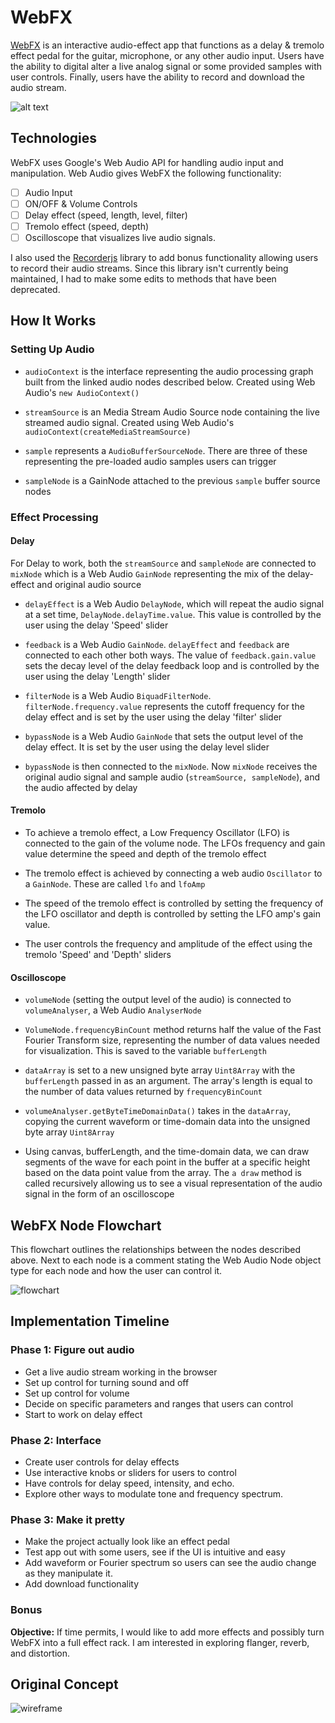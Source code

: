 # WebFX

[WebFX](https://www.joetessy.life/webfx "WebFX") is an interactive audio-effect app that functions as a delay & tremolo effect pedal for the guitar, microphone, or any other audio input. Users have the ability to digital alter a live analog signal or some provided samples with user controls. Finally, users have the ability to record and download the audio stream.

![alt text](./docs/webfx.png)

## Technologies

WebFX uses Google's Web Audio API for handling audio input and manipulation. Web Audio gives WebFX the following functionality:
- [ ] Audio Input
- [ ] ON/OFF & Volume Controls
- [ ] Delay effect (speed, length, level, filter)
- [ ] Tremolo effect (speed, depth)
- [ ] Oscilloscope that visualizes live audio signals.

I also used the [Recorderjs](https://github.com/mattdiamond/Recorderjs "Recorder.js") library to add bonus functionality allowing users to record their audio streams. Since this library isn't currently being maintained, I had to make some edits to methods that have been deprecated.

## How It Works

### Setting Up Audio

* ```audioContext``` is the interface representing the audio processing graph built from the linked audio nodes described below. Created using Web Audio's ```new AudioContext()```

* ```streamSource``` is an  Media Stream Audio Source node containing the live streamed audio signal. Created using Web Audio's ```audioContext(createMediaStreamSource)```

* ``` sample ``` represents a ``AudioBufferSourceNode``. There are three of these representing the pre-loaded audio samples users can trigger

*  ```sampleNode``` is a GainNode attached to the previous ```sample``` buffer source nodes

### Effect Processing

#### Delay

For Delay to work, both the ```streamSource``` and ```sampleNode``` are connected to ```mixNode``` which is a Web Audio ```GainNode``` representing the mix of the delay-effect and original audio source

* ```delayEffect``` is a Web Audio ```DelayNode```, which will repeat the audio signal at a set time, ```DelayNode.delayTime.value```. This value is controlled by the user using the delay 'Speed' slider

* ```feedback``` is a Web Audio ```GainNode```.  ```delayEffect``` and ```feedback``` are connected to each other both ways.  The value of ```feedback.gain.value``` sets the decay level of the delay feedback loop and is controlled by the user using the delay 'Length' slider

* ```filterNode``` is a Web Audio ```BiquadFilterNode```. ```filterNode.frequency.value``` represents the cutoff frequency for the delay effect and is set by the user using the delay 'filter' slider

* ```bypassNode``` is a Web Audio ```GainNode``` that sets the output level of the delay effect. It is set by the user using the delay level slider

* ```bypassNode``` is then connected to the ```mixNode```. Now ```mixNode``` receives the original audio signal and sample audio (```streamSource, sampleNode```), and the audio affected by delay

#### Tremolo

* To achieve a tremolo effect, a Low Frequency Oscillator (LFO) is connected to the gain of the volume node. The LFOs frequency and gain value determine the speed and depth of the tremolo effect

* The tremolo effect is achieved by connecting a web audio ```Oscillator``` to a ```GainNode```. These are called ```lfo``` and ```lfoAmp```

* The speed of the tremolo effect is controlled by setting the frequency of the LFO oscillator and depth is controlled by setting the LFO amp's gain value.

* The user controls the frequency and amplitude of the effect using the tremolo 'Speed' and 'Depth' sliders


#### Oscilloscope

* ```volumeNode``` (setting the output level of the audio) is connected to ```volumeAnalyser```, a Web Audio ```AnalyserNode```


* ```VolumeNode.frequencyBinCount``` method returns half the value of the Fast Fourier Transform size, representing the number of data values needed for visualization. This is saved to the variable ```bufferLength```

* ```dataArray``` is set to a new unsigned byte array ```Uint8Array``` with the ```bufferLength``` passed in as an argument. The array's length is equal to the number of data values returned by ```frequencyBinCount```

* `volumeAnalyser.getByteTimeDomainData()` takes in the ```dataArray```, copying the current waveform or time-domain data into the unsigned byte array ```Uint8Array```

* Using canvas, bufferLength, and the time-domain data, we can draw segments of the wave for each point in the buffer at a specific height based on the data point value from the array. The ```a draw``` method is called recursively allowing us to see a visual representation of the audio signal in the form of an oscilloscope

## WebFX Node Flowchart

This flowchart outlines the relationships between the nodes described above. Next to each node is a comment stating the Web Audio Node object type for each node and how the user can control it.

![flowchart](./docs/flowchart.png)

## Implementation Timeline

### Phase 1: Figure out audio
* Get a live audio stream working in the browser
* Set up control for turning sound and off
* Set up control for volume
* Decide on specific parameters and ranges that users can control
* Start to work on delay effect

### Phase 2: Interface
* Create user controls for delay effects
* Use interactive knobs or sliders for users to control
* Have controls for delay speed, intensity, and echo.
* Explore other ways to modulate tone and frequency spectrum.


### Phase 3: Make it pretty
* Make the project actually look like an effect pedal
* Test app out with some users, see if the UI is intuitive and easy
* Add waveform or Fourier spectrum so users can see the audio change as they manipulate it.
* Add download functionality

### Bonus
**Objective:** If time permits, I would like to add more effects and possibly turn WebFX into a full effect rack. I am interested in exploring flanger, reverb, and distortion.


## Original Concept

![wireframe](./docs/wireframe.png)
